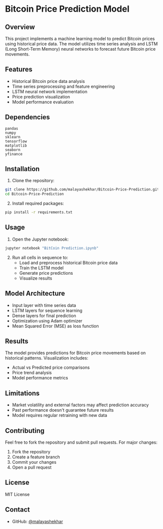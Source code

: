 # Bitcoin Price Prediction Model

## Overview
This project implements a machine learning model to predict Bitcoin prices using historical price data. The model utilizes time series analysis and LSTM (Long Short-Term Memory) neural networks to forecast future Bitcoin price movements.

## Features
- Historical Bitcoin price data analysis
- Time series preprocessing and feature engineering
- LSTM neural network implementation
- Price prediction visualization
- Model performance evaluation

## Dependencies
```
pandas
numpy
sklearn
tensorflow
matplotlib
seaborn
yfinance
```

## Installation
1. Clone the repository:
```bash
git clone https://github.com/malayashekhar/Bitcoin-Price-Prediction.git
cd Bitcoin-Price-Prediction
```

2. Install required packages:
```bash
pip install -r requirements.txt
```

## Usage
1. Open the Jupyter notebook:
```bash
jupyter notebook "BitCoin Prediction.ipynb"
```

2. Run all cells in sequence to:
   - Load and preprocess historical Bitcoin price data
   - Train the LSTM model
   - Generate price predictions
   - Visualize results

## Model Architecture
- Input layer with time series data
- LSTM layers for sequence learning
- Dense layers for final prediction
- Optimization using Adam optimizer
- Mean Squared Error (MSE) as loss function

## Results
The model provides predictions for Bitcoin price movements based on historical patterns. Visualization includes:
- Actual vs Predicted price comparisons
- Price trend analysis
- Model performance metrics

## Limitations
- Market volatility and external factors may affect prediction accuracy
- Past performance doesn't guarantee future results
- Model requires regular retraining with new data

## Contributing
Feel free to fork the repository and submit pull requests. For major changes:
1. Fork the repository
2. Create a feature branch
3. Commit your changes
4. Open a pull request

## License
MIT License

## Contact
- GitHub: [@malayashekhar](https://github.com/malayashekhar)
